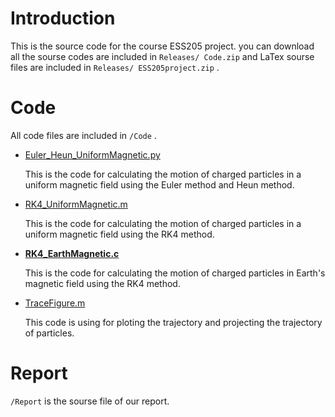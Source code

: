 # Introduction
This is the source code for the course ESS205 project. you can download all the sourse codes are included in ` Releases/ Code.zip ` and LaTex sourse files are included in  ` Releases/ ESS205project.zip ` .
 
# Code
All code files are included in `/Code` .
- [Euler_Heun_UniformMagnetic.py](Code/Euler_Heun_UniformMagnetic.py)
  
  This is the code for calculating the motion of charged particles in a uniform magnetic field using the Euler method and Heun method.

- [RK4_UniformMagnetic.m](Code/RK4_UniformMagnetic.m)
  
  This is the code for calculating the motion of charged particles in a uniform magnetic field using the RK4 method.

- [**RK4_EarthMagnetic.c**](Code/RK4_EarthMagnetic.c)
  
  This is the code for calculating the motion of charged particles in Earth's magnetic field using the RK4 method.

- [TraceFigure.m](Code/TraceFigure.m)

  This code is using for ploting the trajectory and projecting the trajectory of particles.
  
# Report
`/Report` is the sourse file of our report.
